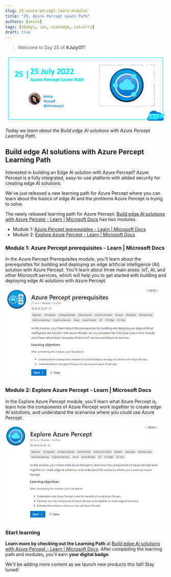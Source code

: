 ```yaml
---
slug: 25-azure-percept-learn-modules
title: "25: Azure Percept Learn Path"
authors: [amira]
tags: [30days, iot, aiatedge, iotcerts]
draft: true
---
```


<head>
  <meta name="twitter:url" content="https://julyot.dev/blog/25-azure-percept-learn-modules" />
  <meta name="twitter:title" content="Azure Percept Learn Path" />
  <meta name="twitter:description" content="Azure Percept Learn Path" />
  <meta name="twitter:image" content="https://julyot.dev/img/png/JulyOT-banner-25-azure-percept-learn-modules.png" />
  <meta name="twitter:card" content="summary_large_image" />
  <meta name="twitter:creator" content="@Amiyouss1" />
  <meta name="twitter:site" content="@AzureAdvocates" /> 
  <link rel="canonical" href="https://julyot.dev/blog/25-azure-percept-learn-modules" />
</head>

> Welcome to Day 25 of **#JulyOT**!

![Page banner](/img/png/JulyOT-banner-25-azure-percept-learn-modules.png)

_Today we learn about the Build edge AI solutions with Azure Percept Learning Path._

## Build edge AI solutions with Azure Percept Learning Path

Interested in building an Edge AI solution with Azure Percept? Azure Percept is a fully integrated, easy-to-use platform with added security for creating edge AI solutions.

We've just released a new learning path for Azure Percept where you can learn about the basics of edge AI and the problems Azure Percept is trying to solve.

The newly released learning path for Azure Percept: [Build edge AI solutions with Azure Percept - Learn | Microsoft Docs](https://docs.microsoft.com/learn/paths/azure-percept?wt.mc_id=eventspg_16482_webpage_reactor) has two modules.

- Module 1: [Azure Percept prerequisites - Learn | Microsoft Docs](https://docs.microsoft.com/learn/modules/azure-percept-prerequisites?wt.mc_id=eventspg_16482_webpage_reactor)
- Module 2: [Explore Azure Percept - Learn | Microsoft Docs](https://docs.microsoft.com/learn/modules/explore-azure-percept?wt.mc_id=eventspg_16482_webpage_reactor)

### Module 1: Azure Percept prerequisites - Learn | Microsoft Docs

In the Azure Percept Prerequisites module, you'll learn about the prerequisites for building and deploying an edge artificial intelligence (AI) solution with Azure Percept. You'll learn about three main areas: IoT, AI, and other Microsoft services, which will help you to get started with building and deploying edge AI solutions with Azure Percept.

![Overview of the Azure Percept prerequisites learn module](/img/png/Azure-Percept-prerequisites.png)

### Module 2: Explore Azure Percept - Learn | Microsoft Docs

In the Explore Azure Percept module, you'll learn what Azure Percept is, learn how the components of Azure Percept work together to create edge AI solutions, and understand the scenarios where you could use Azure Percept.

![Overview of the Explore Azure Percept learn module](/img/png/Explore-Azure-Percept.png)

### Start learning

**Learn more by checking out the Learning Path** at [Build edge AI solutions with Azure Percept - Learn | Microsoft Docs](https://docs.microsoft.com/learn/paths/azure-percept/?wt.mc_id=eventspg_16482_webpage_reactor). After completing the learning path and modules, you'll earn **your digital badge**.

We'll be adding more content as we launch new products this fall! Stay tuned!
